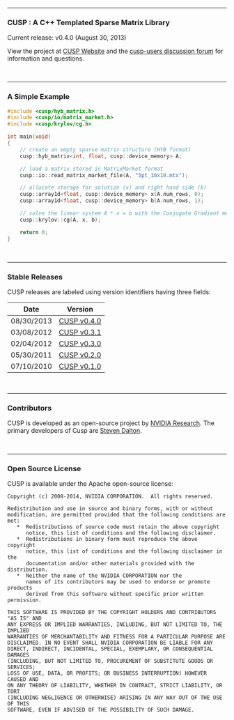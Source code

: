 <hr>
<h3>CUSP : A C++ Templated Sparse Matrix Library</h3>

Current release: v0.4.0 (August 30, 2013)

View the project at [CUSP Website](http://cusplibrary.github.io) and the [cusp-users discussion forum](http://groups.google.com/group/cusp-users) for information and questions.

<br><hr>
<h3>A Simple Example</h3>

```C++
#include <cusp/hyb_matrix.h>
#include <cusp/io/matrix_market.h>
#include <cusp/krylov/cg.h>

int main(void)
{
    // create an empty sparse matrix structure (HYB format)
    cusp::hyb_matrix<int, float, cusp::device_memory> A;

    // load a matrix stored in MatrixMarket format
    cusp::io::read_matrix_market_file(A, "5pt_10x10.mtx");

    // allocate storage for solution (x) and right hand side (b)
    cusp::array1d<float, cusp::device_memory> x(A.num_rows, 0);
    cusp::array1d<float, cusp::device_memory> b(A.num_rows, 1);

    // solve the linear system A * x = b with the Conjugate Gradient method
    cusp::krylov::cg(A, x, b);

    return 0;
}
```

<br><hr>
<h3>Stable Releases</h3>

CUSP releases are labeled using version identifiers having three fields: 
 
| Date | Version |
| ---- | ------- |
| 08/30/2013 | [CUSP v0.4.0](https://github.com/sdalton1/cusplibrary/archive/0.4.0.zip) |
| 03/08/2012 | [CUSP v0.3.1](https://github.com/sdalton1/cusplibrary/archive/0.3.1.zip) |
| 02/04/2012 | [CUSP v0.3.0](https://github.com/sdalton1/cusplibrary/archive/0.3.0.zip) |
| 05/30/2011 | [CUSP v0.2.0](https://github.com/sdalton1/cusplibrary/archive/0.2.0.zip) |
| 07/10/2010 | [CUSP v0.1.0](https://github.com/sdalton1/cusplibrary/archive/0.1.0.zip) |


<br><hr>
<h3>Contributors</h3>

CUSP is developed as an open-source project by [NVIDIA Research](http://research.nvidia.com).
The primary developers of Cusp are [Steven Dalton](http://research.nvidia.com/users/steven-dalton).

<br><hr>
<h3>Open Source License</h3>

CUSP is available under the Apache open-source license:

```
Copyright (c) 2008-2014, NVIDIA CORPORATION.  All rights reserved.

Redistribution and use in source and binary forms, with or without
modification, are permitted provided that the following conditions are met:
   *  Redistributions of source code must retain the above copyright
      notice, this list of conditions and the following disclaimer.
   *  Redistributions in binary form must reproduce the above copyright
      notice, this list of conditions and the following disclaimer in the
      documentation and/or other materials provided with the distribution.
   *  Neither the name of the NVIDIA CORPORATION nor the
      names of its contributors may be used to endorse or promote products
      derived from this software without specific prior written permission.

THIS SOFTWARE IS PROVIDED BY THE COPYRIGHT HOLDERS AND CONTRIBUTORS "AS IS" AND
ANY EXPRESS OR IMPLIED WARRANTIES, INCLUDING, BUT NOT LIMITED TO, THE IMPLIED
WARRANTIES OF MERCHANTABILITY AND FITNESS FOR A PARTICULAR PURPOSE ARE
DISCLAIMED. IN NO EVENT SHALL NVIDIA CORPORATION BE LIABLE FOR ANY
DIRECT, INDIRECT, INCIDENTAL, SPECIAL, EXEMPLARY, OR CONSEQUENTIAL DAMAGES
(INCLUDING, BUT NOT LIMITED TO, PROCUREMENT OF SUBSTITUTE GOODS OR SERVICES;
LOSS OF USE, DATA, OR PROFITS; OR BUSINESS INTERRUPTION) HOWEVER CAUSED AND
ON ANY THEORY OF LIABILITY, WHETHER IN CONTRACT, STRICT LIABILITY, OR TORT
(INCLUDING NEGLIGENCE OR OTHERWISE) ARISING IN ANY WAY OUT OF THE USE OF THIS
SOFTWARE, EVEN IF ADVISED OF THE POSSIBILITY OF SUCH DAMAGE.
